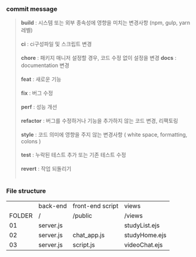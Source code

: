 

### commit message
> **build** : 시스템 또는 외부 종속성에 영향을 미치는 변경사항 (npm, gulp, yarn 레벨) <br><br>
**ci** : ci구성파일 및 스크립트 변경<br><br>
**chore** : 패키지 매니저 설정할 경우, 코드 수정 없이 설정을 변경
**docs** : documentation 변경<br><br>
**feat** : 새로운 기능<br><br>
**fix** : 버그 수정<br><br>
**perf** : 성능 개선<br><br>
**refactor** : 버그를 수정하거나 기능을 추가하지 않는 코드 변경, 리팩토링<br><br>
**style** : 코드 의미에 영향을 주지 않는 변경사항 ( white space, formatting, colons )<br><br>
**test** : 누락된 테스트 추가 또는 기존 테스트 수정<br><br>
**revert** : 작업 되돌리기<br><br>



### File structure
<table>
    <tr>
        <td></td>
        <td>back-end</td>
        <td>front-end script</td>
        <td>views</td>
    </tr>
    <tr>
        <td>FOLDER</td>
        <td>/</td>
        <td>/public</td>
        <td>/views</td>
    </tr>
    <tr>
        <td>01</td>
        <td>server.js</td>
        <td> </td>
        <td>studyList.ejs</td>
    </tr>
    <tr>
        <td>02</td>
        <td>server.js</td>
        <td>chat_app.js</td>
        <td>studyHome.ejs</td>
    </tr>
    <tr>
        <td>03</td>
        <td>server.js</td>
        <td>script.js</td>
        <td>videoChat.ejs</td>
    </tr>
</table>